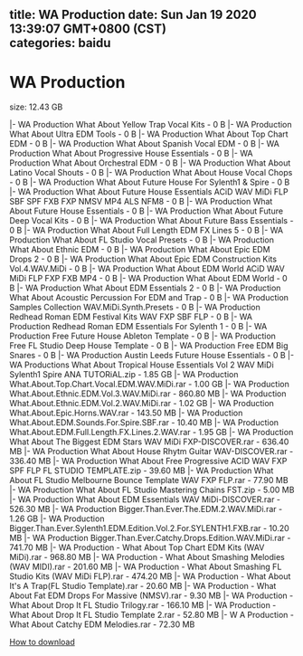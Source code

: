 
title: WA Production
date: Sun Jan 19 2020 13:39:07 GMT+0800 (CST)    
categories: baidu
---

# WA Production
size: 12.43 GB
 
 
|- WA Production What About Yellow Trap Vocal Kits - 0 B
|- WA Production What About Ultra EDM Tools - 0 B
|- WA Production What About Top Chart EDM - 0 B
|- WA Production What About Spanish Vocal EDM - 0 B
|- WA Production What About Progressive House Essentials - 0 B
|- WA Production What About Orchestral EDM - 0 B
|- WA Production What About Latino Vocal Shouts - 0 B
|- WA Production What About House Vocal Chops - 0 B
|- WA Production What About Future House For Sylenth1 & Spire - 0 B
|- WA Production What About Future House Essentials ACiD WAV MiDi FLP SBF SPF FXB FXP NMSV MP4 ALS NFM8 - 0 B
|- WA Production What About Future House Essentials - 0 B
|- WA Production What About Future Deep Vocal Kits - 0 B
|- WA Production What About Future Bass Essentials - 0 B
|- WA Production What About Full Length EDM FX Lines 5 - 0 B
|- WA Production What About FL Studio Vocal Presets - 0 B
|- WA Production What About Ethnic EDM - 0 B
|- WA Production What About Epic EDM Drops 2 - 0 B
|- WA Production What About Epic EDM Construction Kits Vol.4.WAV.MiDi - 0 B
|- WA Production What About EDM World ACiD WAV MiDi FLP FXP FXB MP4 - 0 B
|- WA Production What About EDM World - 0 B
|- WA Production What About EDM Essentials 2 - 0 B
|- WA Production What About Acoustic Percussion For EDM and Trap - 0 B
|- WA Production Samples Collection WAV.MiDi.Synth.Presets - 0 B
|- WA Production Redhead Roman EDM Festival Kits WAV FXP SBF FLP - 0 B
|- WA Production Redhead Roman EDM Essentials For Sylenth 1 - 0 B
|- WA Production Free Future House Ableton Template - 0 B
|- WA Production Free FL Studio Deep House Template - 0 B
|- WA Production Free EDM Big Snares - 0 B
|- WA Production Austin Leeds Future House Essentials - 0 B
|- WA Productions What About Tropical House Essentials Vol 2 WAV MiDi Sylenth1 Spire ANA TUTORiAL.zip - 1.85 GB
|- WA Production What.About.Top.Chart.Vocal.EDM.WAV.MiDi.rar - 1.00 GB
|- WA Production What.About.Ethnic.EDM.Vol.3.WAV.MiDi.rar - 860.80 MB
|- WA Production What.About.Ethnic.EDM.Vol.2.WAV.MiDi.rar - 1.02 GB
|- WA Production What.About.Epic.Horns.WAV.rar - 143.50 MB
|- WA Production What.About.EDM.Sounds.For.Spire.SBF.rar - 10.40 MB
|- WA Production What.About.EDM.Full.Length.FX.Lines.2.WAV.rar - 1.95 GB
|- WA Production What About The Biggest EDM Stars WAV MiDi FXP-DISCOVER.rar - 636.40 MB
|- WA Production What About House Rhytm Guitar WAV-DISCOVER.rar - 336.40 MB
|- WA Production What About Free Progressive ACID WAV FXP SPF FLP FL STUDIO TEMPLATE.zip - 39.60 MB
|- WA Production What About FL Studio Melbourne Bounce Template WAV FXP FLP.rar - 77.90 MB
|- WA Production What About FL Studio Mastering Chains FST.zip - 5.00 MB
|- WA Production What About EDM Essentials WAV MiDi-DISCOVER.rar - 526.30 MB
|- WA Production Bigger.Than.Ever.The.EDM.2.WAV.MiDi.rar - 1.26 GB
|- WA Production Bigger.Than.Ever.Sylenth1.EDM.Edition.Vol.2.For.SYLENTH1.FXB.rar - 10.20 MB
|- WA Production Bigger.Than.Ever.Catchy.Drops.Edition.WAV.MiDi.rar - 741.70 MB
|- WA Production - What About Top Chart EDM Kits (WAV MiDi).rar - 968.80 MB
|- WA Production - What About Smashing Melodies (WAV MIDI).rar - 201.60 MB
|- WA Production - What About Smashing FL Studio Kits (WAV MiDi FLP).rar - 474.20 MB
|- WA Production - What About It's A Trap(FL Studio Template).rar - 20.60 MB
|- WA Production - What About Fat EDM Drops For Massive (NMSV).rar - 9.30 MB
|- WA Production - What About Drop It FL Studio Trilogy.rar - 166.10 MB
|- WA Production - What About Drop It FL Studio Template 2.rar - 52.80 MB
|- W A Production - What About Catchy EDM Melodies.rar - 72.30 MB

[How to download](https://bpcam.bemobtrk.com/go/2ceec3aa-1ca2-46d6-b9ff-aaa5c184517c?jno=3778)
